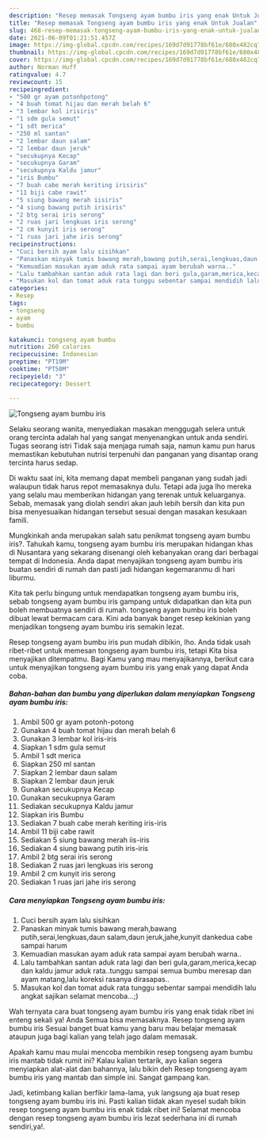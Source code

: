 ```yaml
---
description: "Resep memasak Tongseng ayam bumbu iris yang enak Untuk Jualan"
title: "Resep memasak Tongseng ayam bumbu iris yang enak Untuk Jualan"
slug: 468-resep-memasak-tongseng-ayam-bumbu-iris-yang-enak-untuk-jualan
date: 2021-06-09T01:21:51.457Z
image: https://img-global.cpcdn.com/recipes/169d7d91778bf61e/680x482cq70/tongseng-ayam-bumbu-iris-foto-resep-utama.jpg
thumbnail: https://img-global.cpcdn.com/recipes/169d7d91778bf61e/680x482cq70/tongseng-ayam-bumbu-iris-foto-resep-utama.jpg
cover: https://img-global.cpcdn.com/recipes/169d7d91778bf61e/680x482cq70/tongseng-ayam-bumbu-iris-foto-resep-utama.jpg
author: Norman Huff
ratingvalue: 4.7
reviewcount: 15
recipeingredient:
- "500 gr ayam potonhpotong"
- "4 buah tomat hijau dan merah belah 6"
- "3 lembar kol irisiris"
- "1 sdm gula semut"
- "1 sdt merica"
- "250 ml santan"
- "2 lembar daun salam"
- "2 lembar daun jeruk"
- "secukupnya Kecap"
- "secukupnya Garam"
- "secukupnya Kaldu jamur"
- "iris Bumbu"
- "7 buah cabe merah keriting irisiris"
- "11 biji cabe rawit"
- "5 siung bawang merah iisiris"
- "4 siung bawang putih irisiris"
- "2 btg serai iris serong"
- "2 ruas jari lengkuas iris serong"
- "2 cm kunyit iris serong"
- "1 ruas jari jahe iris serong"
recipeinstructions:
- "Cuci bersih ayam lalu sisihkan"
- "Panaskan minyak tumis bawang merah,bawang putih,serai,lengkuas,daun salam,daun jeruk,jahe,kunyit dankedua cabe sampai harum"
- "Kemuadian masukan ayam aduk rata sampai ayam berubah warna.."
- "Lalu tambahkan santan aduk rata lagi dan beri gula,garam,merica,kecap dan kaldu jamur aduk rata..tunggu sampai semua bumbu meresap dan ayam matang,lalu koreksi rasanya dirasapas.."
- "Masukan kol dan tomat aduk rata tunggu sebentar sampai mendidih lalu angkat sajikan selamat mencoba...;)"
categories:
- Resep
tags:
- tongseng
- ayam
- bumbu

katakunci: tongseng ayam bumbu 
nutrition: 260 calories
recipecuisine: Indonesian
preptime: "PT19M"
cooktime: "PT50M"
recipeyield: "3"
recipecategory: Dessert

---
```



![Tongseng ayam bumbu iris](https://img-global.cpcdn.com/recipes/169d7d91778bf61e/680x482cq70/tongseng-ayam-bumbu-iris-foto-resep-utama.jpg)

Selaku seorang wanita, menyediakan masakan menggugah selera untuk orang tercinta adalah hal yang sangat menyenangkan untuk anda sendiri. Tugas seorang istri Tidak saja menjaga rumah saja, namun kamu pun harus memastikan kebutuhan nutrisi terpenuhi dan panganan yang disantap orang tercinta harus sedap.

Di waktu  saat ini, kita memang dapat membeli panganan yang sudah jadi walaupun tidak harus repot memasaknya dulu. Tetapi ada juga lho mereka yang selalu mau memberikan hidangan yang terenak untuk keluarganya. Sebab, memasak yang diolah sendiri akan jauh lebih bersih dan kita pun bisa menyesuaikan hidangan tersebut sesuai dengan masakan kesukaan famili. 



Mungkinkah anda merupakan salah satu penikmat tongseng ayam bumbu iris?. Tahukah kamu, tongseng ayam bumbu iris merupakan hidangan khas di Nusantara yang sekarang disenangi oleh kebanyakan orang dari berbagai tempat di Indonesia. Anda dapat menyajikan tongseng ayam bumbu iris buatan sendiri di rumah dan pasti jadi hidangan kegemaranmu di hari liburmu.

Kita tak perlu bingung untuk mendapatkan tongseng ayam bumbu iris, sebab tongseng ayam bumbu iris gampang untuk didapatkan dan kita pun boleh membuatnya sendiri di rumah. tongseng ayam bumbu iris boleh dibuat lewat bermacam cara. Kini ada banyak banget resep kekinian yang menjadikan tongseng ayam bumbu iris semakin lezat.

Resep tongseng ayam bumbu iris pun mudah dibikin, lho. Anda tidak usah ribet-ribet untuk memesan tongseng ayam bumbu iris, tetapi Kita bisa menyajikan ditempatmu. Bagi Kamu yang mau menyajikannya, berikut cara untuk menyajikan tongseng ayam bumbu iris yang enak yang dapat Anda coba.

<!--inarticleads1-->

##### Bahan-bahan dan bumbu yang diperlukan dalam menyiapkan Tongseng ayam bumbu iris:

1. Ambil 500 gr ayam potonh-potong
1. Gunakan 4 buah tomat hijau dan merah belah 6
1. Gunakan 3 lembar kol iris-iris
1. Siapkan 1 sdm gula semut
1. Ambil 1 sdt merica
1. Siapkan 250 ml santan
1. Siapkan 2 lembar daun salam
1. Siapkan 2 lembar daun jeruk
1. Gunakan secukupnya Kecap
1. Gunakan secukupnya Garam
1. Sediakan secukupnya Kaldu jamur
1. Siapkan iris Bumbu
1. Sediakan 7 buah cabe merah keriting iris-iris
1. Ambil 11 biji cabe rawit
1. Sediakan 5 siung bawang merah iis-iris
1. Sediakan 4 siung bawang putih iris-iris
1. Ambil 2 btg serai iris serong
1. Sediakan 2 ruas jari lengkuas iris serong
1. Ambil 2 cm kunyit iris serong
1. Sediakan 1 ruas jari jahe iris serong




<!--inarticleads2-->

##### Cara menyiapkan Tongseng ayam bumbu iris:

1. Cuci bersih ayam lalu sisihkan
1. Panaskan minyak tumis bawang merah,bawang putih,serai,lengkuas,daun salam,daun jeruk,jahe,kunyit dankedua cabe sampai harum
1. Kemuadian masukan ayam aduk rata sampai ayam berubah warna..
1. Lalu tambahkan santan aduk rata lagi dan beri gula,garam,merica,kecap dan kaldu jamur aduk rata..tunggu sampai semua bumbu meresap dan ayam matang,lalu koreksi rasanya dirasapas..
1. Masukan kol dan tomat aduk rata tunggu sebentar sampai mendidih lalu angkat sajikan selamat mencoba...;)




Wah ternyata cara buat tongseng ayam bumbu iris yang enak tidak ribet ini enteng sekali ya! Anda Semua bisa memasaknya. Resep tongseng ayam bumbu iris Sesuai banget buat kamu yang baru mau belajar memasak ataupun juga bagi kalian yang telah jago dalam memasak.

Apakah kamu mau mulai mencoba membikin resep tongseng ayam bumbu iris mantab tidak rumit ini? Kalau kalian tertarik, ayo kalian segera menyiapkan alat-alat dan bahannya, lalu bikin deh Resep tongseng ayam bumbu iris yang mantab dan simple ini. Sangat gampang kan. 

Jadi, ketimbang kalian berfikir lama-lama, yuk langsung aja buat resep tongseng ayam bumbu iris ini. Pasti kalian tiidak akan nyesel sudah bikin resep tongseng ayam bumbu iris enak tidak ribet ini! Selamat mencoba dengan resep tongseng ayam bumbu iris lezat sederhana ini di rumah sendiri,ya!.

